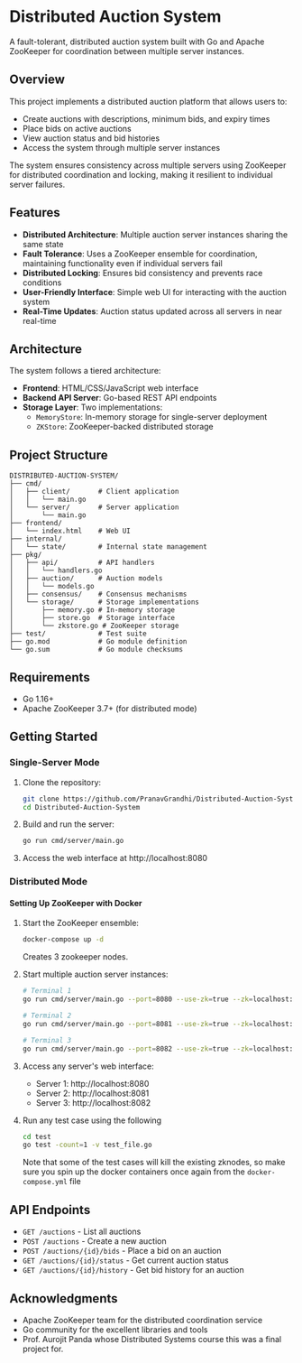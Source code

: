 # Distributed Auction System

A fault-tolerant, distributed auction system built with Go and Apache ZooKeeper for coordination between multiple server instances.

## Overview

This project implements a distributed auction platform that allows users to:
- Create auctions with descriptions, minimum bids, and expiry times
- Place bids on active auctions
- View auction status and bid histories
- Access the system through multiple server instances

The system ensures consistency across multiple servers using ZooKeeper for distributed coordination and locking, making it resilient to individual server failures.

## Features

- **Distributed Architecture**: Multiple auction server instances sharing the same state
- **Fault Tolerance**: Uses a ZooKeeper ensemble for coordination, maintaining functionality even if individual servers fail
- **Distributed Locking**: Ensures bid consistency and prevents race conditions
- **User-Friendly Interface**: Simple web UI for interacting with the auction system
- **Real-Time Updates**: Auction status updated across all servers in near real-time

## Architecture

The system follows a tiered architecture:

- **Frontend**: HTML/CSS/JavaScript web interface
- **Backend API Server**: Go-based REST API endpoints
- **Storage Layer**: Two implementations:
  - `MemoryStore`: In-memory storage for single-server deployment
  - `ZKStore`: ZooKeeper-backed distributed storage

## Project Structure

```
DISTRIBUTED-AUCTION-SYSTEM/
├── cmd/
│   ├── client/       # Client application
│   │   └── main.go
│   └── server/       # Server application
│       └── main.go
├── frontend/
│   └── index.html    # Web UI
├── internal/
│   └── state/        # Internal state management
├── pkg/
│   ├── api/          # API handlers
│   │   └── handlers.go
│   ├── auction/      # Auction models
│   │   └── models.go
│   ├── consensus/    # Consensus mechanisms
│   └── storage/      # Storage implementations
│       ├── memory.go # In-memory storage
│       ├── store.go  # Storage interface
│       └── zkstore.go # ZooKeeper storage
├── test/             # Test suite
├── go.mod            # Go module definition
└── go.sum            # Go module checksums
```

## Requirements

- Go 1.16+
- Apache ZooKeeper 3.7+ (for distributed mode)

## Getting Started

### Single-Server Mode

1. Clone the repository:
   ```bash
   git clone https://github.com/PranavGrandhi/Distributed-Auction-System
   cd Distributed-Auction-System
   ```

2. Build and run the server:
   ```bash
   go run cmd/server/main.go
   ```

3. Access the web interface at http://localhost:8080

### Distributed Mode

#### Setting Up ZooKeeper with Docker

1. Start the ZooKeeper ensemble:
   ```bash
   docker-compose up -d
   ```
   Creates 3 zookeeper nodes.

2. Start multiple auction server instances:
   ```bash
   # Terminal 1
   go run cmd/server/main.go --port=8080 --use-zk=true --zk=localhost:2181,localhost:2182,localhost:2183
   
   # Terminal 2
   go run cmd/server/main.go --port=8081 --use-zk=true --zk=localhost:2181,localhost:2182,localhost:2183
   
   # Terminal 3
   go run cmd/server/main.go --port=8082 --use-zk=true --zk=localhost:2181,localhost:2182,localhost:2183
   ```

3. Access any server's web interface:
   - Server 1: http://localhost:8080
   - Server 2: http://localhost:8081
   - Server 3: http://localhost:8082

4. Run any test case using the following 
   ```bash
   cd test
   go test -count=1 -v test_file.go  
   ```

   Note that some of the test cases will kill the existing zknodes, so make sure you spin up the docker containers once again from the `docker-compose.yml` file

## API Endpoints

- `GET /auctions` - List all auctions
- `POST /auctions` - Create a new auction
- `POST /auctions/{id}/bids` - Place a bid on an auction
- `GET /auctions/{id}/status` - Get current auction status
- `GET /auctions/{id}/history` - Get bid history for an auction

## Acknowledgments

- Apache ZooKeeper team for the distributed coordination service
- Go community for the excellent libraries and tools
- Prof. Aurojit Panda whose Distributed Systems course this was a final project for.
